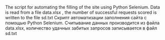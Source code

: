The script for automating the filling of the site using Python Selenium. Data is read from a file data.xlsx , the number of successful requests scored is written to the file sd.txt
Скрипт автоматизации заполнения сайта с помощью Python Selenium.  Считывание данных производится из файла data.xlsx, количество удачных забитых запросов записывается в файл sd.txt
  